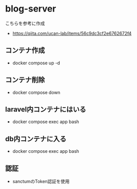 # blog-server
こちらを参考に作成
- https://qiita.com/ucan-lab/items/56c9dc3cf2e6762672f4

## コンテナ作成
- docker compose up -d

## コンテナ削除
- docker compose down

## laravel内コンテナにはいる
- docker compose exec app bash

## db内コンテナに入る
- docker compose exec app bash

## 認証
- sanctumのToken認証を使用

